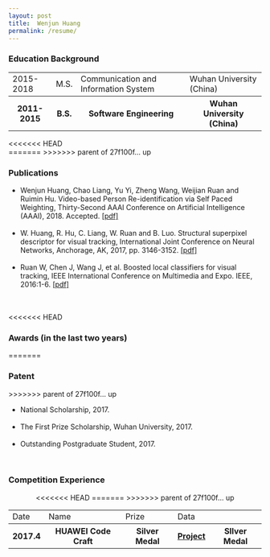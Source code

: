 ```yaml
---
layout: post
title:  Wenjun Huang
permalink: /resume/
---
```

<h3><strong> Education Background</strong> </h3>
<p align='center'>
	<table id="table" class="table table-bordered table-striped table-condensed">
	<tr>   
	<td >2015-2018</td>
	<td>M.S.</td>
	<td> Communication and Information System</td>
	<td> Wuhan University (China) </td>
	</tr>
	<tr>   
	<th >2011-2015</th>
	<th> B.S.</th>
	<th> Software Engineering</th>
	<th> Wuhan University (China)  </th>
	</tr>
	</table>
</p>
<<<<<<< HEAD
<br>
=======
>>>>>>> parent of 27f100f... up
<h3><strong> Publications</strong> </h3>

<ul>
<li> Wenjun Huang, Chao Liang, Yu Yi, Zheng Wang, Weijian Ruan and Ruimin Hu. Video-based Person Re-identification via Self Paced Weighting, Thirty-Second AAAI Conference on Artificial Intelligence (AAAI), 2018. Accepted. <a href="http://mmap.whu.edu.cn/wp-content/uploads/2017/11/aaai-18_wenjun_huang.pdf">[pdf]</a> </li>
<br/>
<li>W. Huang, R. Hu, C. Liang, W. Ruan and B. Luo. Structural superpixel descriptor for visual tracking, International Joint Conference on Neural Networks, Anchorage, AK, 2017, pp. 3146-3152. <a href="http://ieeexplore.ieee.org/document/7966248/">[pdf]</a><br></li>
<br/>
<li>Ruan W, Chen J, Wang J, et al. Boosted local classifiers for visual tracking, IEEE International Conference on Multimedia and Expo. IEEE, 2016:1-6. <a href="http://xueshu.baidu.com/s?wd=paperuri%3A%280360dcd84af6cb13845183be4ec5f6ec%29&filter=sc_long_sign&tn=SE_xueshusource_2kduw22v&sc_vurl=http%3A%2F%2Fieeexplore.ieee.org%2Fdocument%2F7552903%2F&ie=utf-8&sc_us=3432304471175397605">[pdf]</a></li>
<br/>
<!--<li>Wenjun Huang, Chao Liang, Yu Yi, Zheng Wang, Weijian Ruan and Ruimin Hu. Video based person re-identification with unregulated sequences(submited to ICASSP). -->
</ul>

<br>
<<<<<<< HEAD
<h3><strong> Awards (in the last two years)</strong> </h3>

=======
<h3><strong> Patent</strong> </h3>
>>>>>>> parent of 27f100f... up
<ul>
<li> National Scholarship, 2017. </li>
<br/>
<li> The First Prize Scholarship, Wuhan University, 2017. </li>
</br>
<li> Outstanding Postgraduate Student, 2017. </li>
</ul>

<br>
<h3> <strong> Competition Experience</strong> </h3>

<p align='center'>
	<table id="table" class="table table-bordered table-striped table-condensed">
	<tr>   
	<td >Date</td>
	<td>Name</td>
	<td> Prize</td>
	<td> Data</td>
	</tr>
	<tr>   
	<th >2017.4</th>
	<th> HUAWEI Code Craft</th>
<<<<<<< HEAD
	<th> Silver Medal</th>
	<th> <a href="https://github.com/hubery94/CDN_HUAWEI">Project</a></th>
=======
	<th> SIlver Medal</th>
>>>>>>> parent of 27f100f... up
	</tr>
	</table>
</p>

